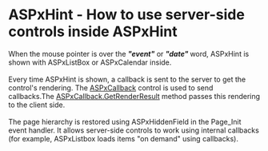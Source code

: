 # ASPxHint - How to use server-side controls  inside ASPxHint


<p>When the mouse pointer is over the <strong><em>"event"</em></strong> or <strong><em>"date" </em></strong>word, ASPxHint is shown with ASPxListBox or ASPxCalendar inside.<br><br>Every time ASPxHint is shown, a callback is sent to the server to get the control's rendering. The <a href="https://documentation.devexpress.com/#AspNet/clsDevExpressWebASPxCallbacktopic">ASPxCallback</a> control is used to send callbacks.The <a href="https://documentation.devexpress.com/#AspNet/DevExpressWebASPxCallback_GetRenderResulttopic">ASPxCallback.GetRenderResult</a> method passes this rendering to the client side.<br><br>The page hierarchy is restored using ASPxHiddenField in the Page_Init event handler. It allows server-side controls to work using internal callbacks (for example, ASPxListbox loads items "on demand" using callbacks).</p>

<br/>


